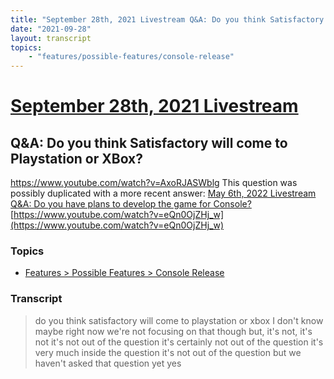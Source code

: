 ```yaml
---
title: "September 28th, 2021 Livestream Q&A: Do you think Satisfactory will come to Playstation or XBox?"
date: "2021-09-28"
layout: transcript
topics:
    - "features/possible-features/console-release"
---
```

# [September 28th, 2021 Livestream](../2021-09-28.md)
## Q&A: Do you think Satisfactory will come to Playstation or XBox?
https://www.youtube.com/watch?v=AxoRJASWblg
This question was possibly duplicated with a more recent answer: [May 6th, 2022 Livestream Q&A: Do you have plans to develop the game for Console?](./yt-eQn0OjZHj_w.md) [https://www.youtube.com/watch?v=eQn0OjZHj_w](https://www.youtube.com/watch?v=eQn0OjZHj_w)


### Topics
* [Features > Possible Features > Console Release](../topics/features/possible-features/console-release.md)

### Transcript

> do you think satisfactory will come to playstation or xbox I don't know maybe right now we're not focusing on that though but, it's not, it's not it's not out of the question it's certainly not out of the question it's very much inside the question it's not out of the question but we haven't asked that question yet yes
